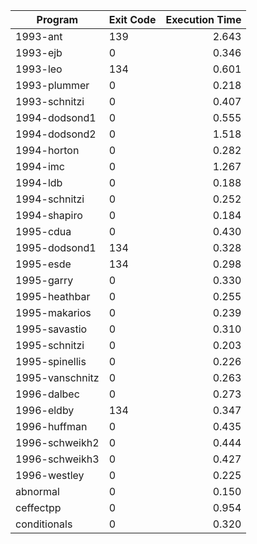 | Program | Exit Code | Execution Time |
| ------- |:--------- | --------------:|
| 1993-ant | 139 | 2.643 |
| 1993-ejb | 0 | 0.346 |
| 1993-leo | 134 | 0.601 |
| 1993-plummer | 0 | 0.218 |
| 1993-schnitzi | 0 | 0.407 |
| 1994-dodsond1 | 0 | 0.555 |
| 1994-dodsond2 | 0 | 1.518 |
| 1994-horton | 0 | 0.282 |
| 1994-imc | 0 | 1.267 |
| 1994-ldb | 0 | 0.188 |
| 1994-schnitzi | 0 | 0.252 |
| 1994-shapiro | 0 | 0.184 |
| 1995-cdua | 0 | 0.430 |
| 1995-dodsond1 | 134 | 0.328 |
| 1995-esde | 134 | 0.298 |
| 1995-garry | 0 | 0.330 |
| 1995-heathbar | 0 | 0.255 |
| 1995-makarios | 0 | 0.239 |
| 1995-savastio | 0 | 0.310 |
| 1995-schnitzi | 0 | 0.203 |
| 1995-spinellis | 0 | 0.226 |
| 1995-vanschnitz | 0 | 0.263 |
| 1996-dalbec | 0 | 0.273 |
| 1996-eldby | 134 | 0.347 |
| 1996-huffman | 0 | 0.435 |
| 1996-schweikh2 | 0 | 0.444 |
| 1996-schweikh3 | 0 | 0.427 |
| 1996-westley | 0 | 0.225 |
| abnormal | 0 | 0.150 |
| ceffectpp | 0 | 0.954 |
| conditionals | 0 | 0.320 |

